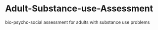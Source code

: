 # Adult-Substance-use-Assessment
bio-psycho-social assessment for adults with substance use problems
